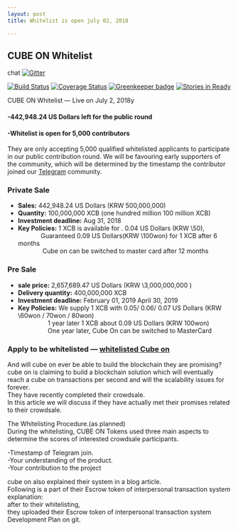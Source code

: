 ```yaml
---
layout: post
title: Whitelist is open july 02, 2018

---
```


## CUBE ON Whitelist    
chat [![Gitter](https://badges.gitter.im/Join%20Chat.svg)](https://gitter.im/wooriapt?utm_source=share-link&utm_medium=link&utm_campaign=share-link)

[![Build Status](https://circleci.com/gh/MetaMask/metamask-extension.svg?style=shield&circle-token=a1ddcf3cd38e29267f254c9c59d556d513e3a1fd)](https://circleci.com/gh/MetaMask/metamask-extension) [![Coverage Status](https://coveralls.io/repos/github/MetaMask/metamask-extension/badge.svg?branch=master)](https://coveralls.io/github/MetaMask/metamask-extension?branch=master) [![Greenkeeper badge](https://badges.greenkeeper.io/MetaMask/metamask-extension.svg)](https://greenkeeper.io/) [![Stories in Ready](https://badge.waffle.io/MetaMask/metamask-extension.png?label=in%20progress&title=waffle.io)](https://waffle.io/MetaMask/metamask-extension)


CUBE ON Whitelist — Live on July 2, 2018y

#### -442,948.24 US Dollars left for the public round
#### -Whitelist is open for 5,000 contributors  

They are only accepting 5,000 qualified whitelisted applicants to participate in our public contribution round. 
We will be favouring early supporters of the community, which will be determined by the timestamp the contributor   
joined our [Telegram](https://t.me/cubeon) community.  
### Private Sale  
- **Sales:** 442,948.24 US Dollars (KRW 500,000,000)  
- **Quantity:** 100,000,000 XCB (one hundred million 100 million XCB)  
- **Investment deadline:** Aug 31, 2018  
- **Key Policies:** 1 XCB is available for . 0.04 US Dollars (KRW \50),  
                Guaranteed 0.09 US Dollars(KRW \100won) for 1 XCB after 6 months  
                Cube on can be switched to master card after 12 months  

### Pre Sale  
- **sale price:** 2,657,689.47 US Dollars  (KRW \3,000,000,000 )  
- **Delivery quantity:** 400,000,000 XCB  
- **Investment deadline:** February 01, 2019 April 30, 2019    
- **Key Policies:** We supply 1 XCB with 0.05/ 0.06/ 0.07 US Dollars (KRW \60won / 70won / 80won)  
                 1 year later 1 XCB about 0.09 US Dollars (KRW 100won)  
                 One year later, Cube On can be switched to MasterCard  

### Apply to be whitelisted — [whitelisted Cube on](http://cubeon.co.in)


And will cube on ever be able to build the blockchain they are promising?  
cube on is claiming to build a blockchain solution which will eventually reach a cube on transactions per second and will 
the scalability issues for forever.   
They have recently completed their crowdsale.   
In this article we will discuss if they have actually met their promises related to their crowdsale.  

The Whitelisting Procedure.(as planned)  
During the whitelisting, CUBE ON Tokens used three main aspects to determine the scores of interested crowdsale participants.
 
 
-Timestamp of Telegram join.  
-Your understanding of the product.  
-Your contribution to the project  
    

cube on also explained their system in a blog article.    
Following is a part of their Escrow token of interpersonal transaction system explanation:     
after to their whitelisting,   
they uploaded their Escrow token of interpersonal transaction system Development Plan on git.  

